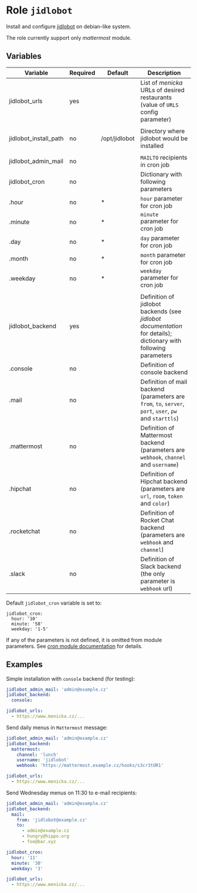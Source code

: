 # Role `jidlobot`

Install and configure [jidlobot](https://github.com/helb/jidlobot) on
debian-like system.

The role currently support only *mattermost* module.


## Variables

| Variable          | Required | Default      | Description |
| ----------------- | -------- | ------------ | ----------- |
| jidlobot_urls     | yes      |              | List of *menicka* URLs of desired restaurants (value of `URLS` config parameter) |
|                   |          |              |  |
| jidlobot_install_path | no   | /opt/jidlobot | Directory where jidlobot would be installed |
|                   |          |              |  |
| jidlobot_admin_mail | no     |              | `MAILTO` recipients in cron job |
| jidlobot_cron     | no       |              | Dictionary with following parameters |
| .hour             | no       | *            | `hour` parameter for cron job |
| .minute           | no       | *            | `minute` parameter for cron job |
| .day              | no       | *            | `day` parameter for cron job |
| .month            | no       | *            | `month` parameter for cron job |
| .weekday          | no       | *            | `weekday` parameter for cron job |
|                   |          |              |  |
| jidlobot_backend  | yes      |              | Definition of jidlobot backends (see *jidlobot documentation* for details); dictionary with following parameters |
| .console          | no       |              | Definition of console backend |
| .mail             | no       |              | Definition of mail backend (parameters are `from`, `to`, `server`, `port`, `user`, `pw` and `starttls`) |
| .mattermost       | no       |              | Definition of Mattermost backend (parameters are `webhook`, `channel` and `username`) |
| .hipchat          | no       |              | Definition of Hipchat backend (parameters are `url`, `room`, `token` and `color`) |
| .rocketchat       | no       |              | Definition of Rocket Chat backend (parameters are `webhook` and `channel`) |
| .slack            | no       |              | Definition of Slack backend (the only parameter is `webhook` url) |

Default `jidlobot_cron` variable is set to:
```
jidlobot_cron:
  hour: '10'
  minute: '58'
  weekday: '1-5'
```

If any of the parameters is not defined, it is omitted from module parameters.
See
[cron module documentation](https://docs.ansible.com/ansible/latest/cron_module.html#options)
for details.


## Examples

Simple installation with `console` backend (for testing):

```yaml
jidlobot_admin_mail: 'admin@example.cz'
jidlobot_backend:
  console:

jidlobot_urls:
  - https://www.menicka.cz/...
```

Send daily menus in `Mattermost` message:

```yaml
jidlobot_admin_mail: 'admin@example.cz'
jidlobot_backend:
  mattermost:
    channel: 'lunch'
    username: 'jidlobot'
    webhook: 'https://mattermost.example.cz/hooks/s3cr3tUR1'

jidlobot_urls:
  - https://www.menicka.cz/...
```


Send Wednesday menus on 11:30 to e-mail recipients:

```yaml
jidlobot_admin_mail: 'admin@example.cz'
jidlobot_backend:
  mail:
    from: 'jidlobot@example.cz'
    to:
      - admin@example.cz
      - hungry@hippo.org
      - foo@bar.xyz

jidlobot_cron:
  hour: '11'
  minute: '30'
  weekday: '3'

jidlobot_urls:
  - https://www.menicka.cz/...
```
